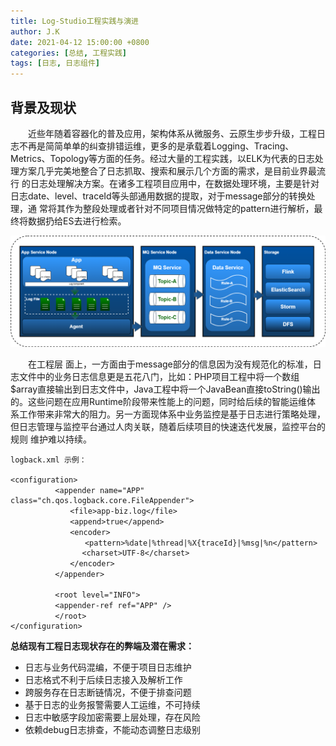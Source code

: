 ```yaml
---
title: Log-Studio工程实践与演进
author: J.K
date: 2021-04-12 15:00:00 +0800
categories: [总结, 工程实践]
tags: [日志, 日志组件]
---
```


## 背景及现状

&emsp;&emsp;近些年随着容器化的普及应用，架构体系从微服务、云原生步步升级，工程日志不再是简简单单的纠查排错运维，更多的是承载着Logging、Tracing、
Metrics、Topology等方面的任务。经过大量的工程实践，以ELK为代表的日志处理方案几乎完美地整合了日志抓取、搜索和展示几个方面的需求，是目前业界最流行
的日志处理解决方案。在诸多工程项目应用中，在数据处理环境，主要是针对日志date、level、traceId等头部通用数据的提取，对于message部分的转换处理，通
常将其作为整段处理或者针对不同项目情况做特定的pattern进行解析，最终将数据扔给ES去进行检索。

![日志收集](/assets/img/2021/log-elk-001.png "ELK")

&emsp;&emsp;在工程层    面上，一方面由于message部分的信息因为没有规范化的标准，日志文件中的业务日志信息更是五花八门，比如：PHP项目工程中将一个数组
$array直接输出到日志文件中，Java工程中将一个JavaBean直接toString()输出的。这些问题在应用Runtime阶段带来性能上的问题，同时给后续的智能运维体
系工作带来非常大的阻力。另一方面现体系中业务监控是基于日志进行策略处理，但日志管理与监控平台通过人肉关联，随着后续项目的快速迭代发展，监控平台的规则
维护难以持续。

    logback.xml 示例：

    <configuration>
    　　　　　　<appender name="APP" class="ch.qos.logback.core.FileAppender">
    　　　　　　　　<file>app-biz.log</file>
    　　　　　　　　<append>true</append>
    　　　　　　　　<encoder>
    　　　　　　　　　　<pattern>%date|%thread|%X{traceId}|%msg|%n</pattern>
                    <charset>UTF-8</charset>
    　　　　　　　　</encoder>
    　　　　　　</appender>

    　　　　　　<root level="INFO">
    　　　　　　<appender-ref ref="APP" />
    　　　　　　</root>
    </configuration>

   **总结现有工程日志现状存在的弊端及潜在需求：**

   * 日志与业务代码混编，不便于项目日志维护
   * 日志格式不利于后续日志接入及解析工作
   * 跨服务存在日志断链情况，不便于排查问题
   * 基于日志的业务报警需要人工运维，不可持续
   * 日志中敏感字段加密需要上层处理，存在风险
   * 依赖debug日志排查，不能动态调整日志级别

&emsp;&emsp;



